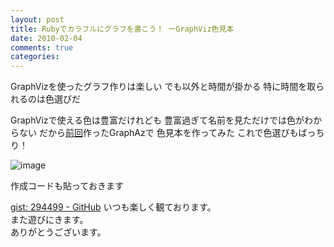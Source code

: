 ```yaml
---
layout: post
title: Rubyでカラフルにグラフを書こう！ ーGraphViz色見本
date: 2010-02-04
comments: true
categories:
---
```



GraphVizを使ったグラフ作りは楽しい
でも以外と時間が掛かる
特に時間を取られるのは色選びだ

GraphVizで使える色は豊富だけれども
豊富過ぎて名前を見ただけでは色がわからない
だから[前回](/2010/02/03/notitle/)作ったGraphAzで
色見本を作ってみた
これで色選びもばっちり！

![image](http://img.f.hatena.ne.jp/images/fotolife/k/keyesberry/20100204/20100204190753.png)


作成コードも貼っておきます

[gist: 294499 - GitHub](http://gist.github.com/294499)
いつも楽しく観ております。<br>また遊びにきます。<br>ありがとうございます。
